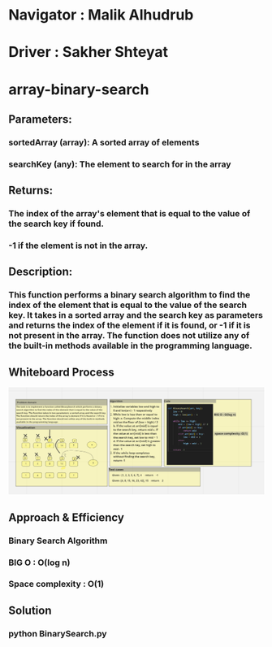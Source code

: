 
# Navigator : Malik Alhudrub 
# Driver : Sakher Shteyat

# array-binary-search
## Parameters:

### sortedArray (array): A sorted array of elements
 ### searchKey (any): The element to search for in the array
 ## Returns:

###  The index of the array's element that is equal to the value of the search key if found.
###  -1 if the element is not in the array.
## Description:
###  This function performs a binary search algorithm to find the index of the element that is equal to the value of the search key. It takes in a sorted array and the search key as parameters and returns the index of the element if it is found, or -1 if it is not present in the array. The function does not utilize any of the built-in methods available in the programming language.

## Whiteboard Process
![whitebored](CODECHALLENGE.png)

## Approach & Efficiency

### Binary  Search Algorithm
### BIG O : O(log n)
### Space complexity : O(1) 

## Solution
### python BinarySearch.py